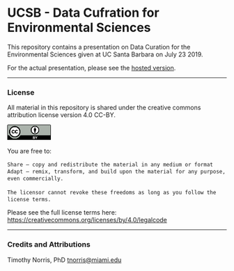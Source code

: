# UCSB - Data Cufration for Environmental Sciences

This repository contains a presentation on Data Curation for the Environmental Sciences given at UC Santa Barbara on July 23 2019.

For the actual presentation, please see the [hosted version](https://tibbben.github.io/ucsb2019/).

---

### License

All material in this repository is shared under the creative commons attribution license version 4.0 CC-BY. 

![CC-BY 4.0](/common/assets/img/cc-by4.png)

You are free to:

    Share — copy and redistribute the material in any medium or format
    Adapt — remix, transform, and build upon the material for any purpose, even commercially.

    The licensor cannot revoke these freedoms as long as you follow the license terms.

Please see the full license terms here: https://creativecommons.org/licenses/by/4.0/legalcode

---

### Credits and Attributions

Timothy Norris, PhD
tnorris@miami.edu